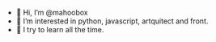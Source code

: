 - 👋 Hi, I’m @mahoobox
- 👀 I’m interested in python, javascript, artquitect and front.
- 🌱 I try to learn all the time.


